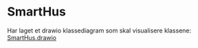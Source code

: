 # SmartHus

Har laget et drawio klassediagram som skal visualisere klassene: [SmartHus.drawio](https://app.diagrams.net/#Handrenr2%2FSmartHus%2Fmain%2FSmartHus.drawio)
